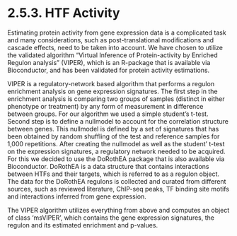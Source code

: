 # 2.5.3. HTF Activity

Estimating protein activity from gene expression data is a complicated task and many considerations, such as post-translational modifications and cascade effects, need to be taken into account. We have chosen to utilize the validated algorithm “Virtual Inference of Protein-activity by Enriched Regulon analysis” (VIPER), which is an R-package that is available via Bioconductor, and has been validated for protein activity estimations.

VIPER is a regulatory-network based algorithm that performs a regulon enrichment analysis on gene expression signatures. The first step in the enrichment analysis is comparing two groups of samples (distinct in either phenotype or treatment) by any form of measurement in difference between groups. For our algorithm we used a simple student’s t-test. Second step is to define a nullmodel to account for the correlation structure between genes. This nullmodel is defined by a set of signatures that has been obtained by random shuffling of the test and reference samples for 1,000 repetitions. After creating the nullmodel as well as the student’ t-test on the expression signatures, a regulatory network needed to be acquired. For this we decided to use the DoRothEA package that is also available via Bioconductor. DoRothEA is a data structure that contains interactions between HTFs and their targets, which is referred to as a regulon object. The data for the DoRothEA regulons is collected and curated from different sources, such as reviewed literature, ChIP-seq peaks, TF binding site motifs and interactions inferred from gene expression.

The VIPER algorithm utilizes everything from above and computes an object of class ‘msVIPER’, which contains the gene expression signatures, the regulon and its estimated enrichment and p-values.

